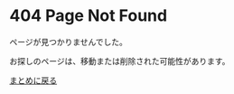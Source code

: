 # 404 Page Not Found

ページが見つかりませんでした。

お探しのページは、移動または削除された可能性があります。

[まとめに戻る](https://yasutakeyohei.com/books/reiwa3/)
